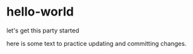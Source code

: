 # hello-world
let's get this party started


here is some text to practice updating and committing changes. 
